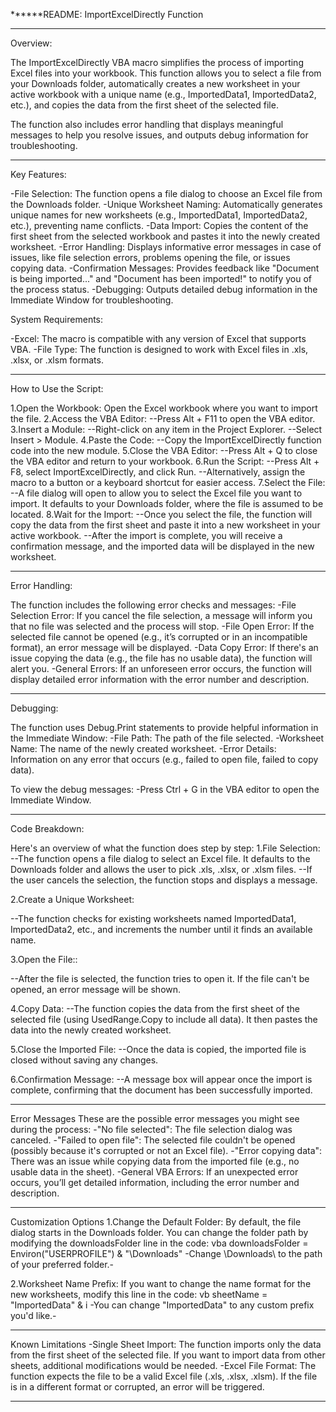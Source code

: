 ******README: ImportExcelDirectly Function

---------------------------------------------------------------------------------------------------------------------------------------

Overview:

The ImportExcelDirectly VBA macro simplifies the process of importing Excel files into your workbook. 
This function allows you to select a file from your Downloads folder, automatically creates a new 
worksheet in your active workbook with a unique name (e.g., ImportedData1, ImportedData2, etc.), and 
copies the data from the first sheet of the selected file.

The function also includes error handling that displays meaningful messages to help you resolve issues, 
and outputs debug information for troubleshooting.

---------------------------------------------------------------------------------------------------------------------------------------

Key Features:

-File Selection: The function opens a file dialog to choose an Excel file from the Downloads folder.
-Unique Worksheet Naming: Automatically generates unique names for new worksheets (e.g., 
 ImportedData1, ImportedData2, etc.), preventing name conflicts.
-Data Import: Copies the content of the first sheet from the selected workbook and pastes it into 
 the newly created worksheet.
-Error Handling: Displays informative error messages in case of issues, like file selection errors, 
 problems opening the file, or issues copying data.
-Confirmation Messages: Provides feedback like "Document is being imported..." and "Document 
 has been imported!" to notify you of the process status.
-Debugging: Outputs detailed debug information in the Immediate Window for troubleshooting.

System Requirements:

-Excel: The macro is compatible with any version of Excel that supports VBA.
-File Type: The function is designed to work with Excel files in .xls, .xlsx, or .xlsm formats.

---------------------------------------------------------------------------------------------------------------------------------------

How to Use the Script:

1.Open the Workbook: Open the Excel workbook where you want to import the file.
2.Access the VBA Editor:
--Press Alt + F11 to open the VBA editor.
3.Insert a Module:
--Right-click on any item in the Project Explorer.
--Select Insert > Module.
4.Paste the Code:
--Copy the ImportExcelDirectly function code into the new module.
5.Close the VBA Editor:
--Press Alt + Q to close the VBA editor and return to your workbook.
6.Run the Script:
--Press Alt + F8, select ImportExcelDirectly, and click Run.
--Alternatively, assign the macro to a button or a keyboard shortcut for easier access.
7.Select the File:
--A file dialog will open to allow you to select the Excel file you want to import. It defaults to 
your Downloads folder, where the file is assumed to be located.
8.Wait for the Import:
--Once you select the file, the function will copy the data from the first sheet and paste it into a 
new worksheet in your active workbook.
--After the import is complete, you will receive a confirmation message, and the imported data 
will be displayed in the new worksheet.

---------------------------------------------------------------------------------------------------------------------------------------

Error Handling:

The function includes the following error checks and messages:
-File Selection Error: If you cancel the file selection, a message will inform you that no file was 
selected and the process will stop.
-File Open Error: If the selected file cannot be opened (e.g., it’s corrupted or in an incompatible 
format), an error message will be displayed.
-Data Copy Error: If there's an issue copying the data (e.g., the file has no usable data), the function 
will alert you.
-General Errors: If an unforeseen error occurs, the function will display detailed error information 
with the error number and description.

---------------------------------------------------------------------------------------------------------------------------------------

Debugging:

The function uses Debug.Print statements to provide helpful information in the Immediate Window:
-File Path: The path of the file selected.
-Worksheet Name: The name of the newly created worksheet.
-Error Details: Information on any error that occurs (e.g., failed to open file, failed to copy data).

To view the debug messages:
-Press Ctrl + G in the VBA editor to open the Immediate Window.

---------------------------------------------------------------------------------------------------------------------------------------

Code Breakdown:

Here's an overview of what the function does step by step:
1.File Selection:
--The function opens a file dialog to select an Excel file. It defaults to the Downloads folder and 
  allows the user to pick .xls, .xlsx, or .xlsm files.
--If the user cancels the selection, the function stops and displays a message.

2.Create a Unique Worksheet:

--The function checks for existing worksheets named ImportedData1, ImportedData2, etc., and 
  increments the number until it finds an available name.

3.Open the File::

--After the file is selected, the function tries to open it. If the file can't be opened, an error 
  message will be shown.

4.Copy Data:
--The function copies the data from the first sheet of the selected file (using UsedRange.Copy to 
  include all data). It then pastes the data into the newly created worksheet.

5.Close the Imported File:
--Once the data is copied, the imported file is closed without saving any changes.

6.Confirmation Message:
--A message box will appear once the import is complete, confirming that the document has 
  been successfully imported.

---------------------------------------------------------------------------------------------------------------------------------------

Error Messages
These are the possible error messages you might see during the process:
-"No file selected": The file selection dialog was canceled.
-"Failed to open file": The selected file couldn't be opened (possibly because it's corrupted or not an Excel file).
-"Error copying data": There was an issue while copying data from the imported file (e.g., no usable data in the sheet).
-General VBA Errors: If an unexpected error occurs, you’ll get detailed information, including the error number and description.

---------------------------------------------------------------------------------------------------------------------------------------

Customization Options
1.Change the Default Folder: By default, the file dialog starts in the Downloads folder. You can 
  change the folder path by modifying the downloadsFolder line in the code:
vba
	downloadsFolder = Environ("USERPROFILE") & "\Downloads\"
       -Change \Downloads\ to the path of your preferred folder.-

2.Worksheet Name Prefix: If you want to change the name format for the new worksheets, modify 
  this line in the code:
vb
	sheetName = "ImportedData" & i
       -You can change "ImportedData" to any custom prefix you'd like.-

---------------------------------------------------------------------------------------------------------------------------------------

Known Limitations
-Single Sheet Import: The function imports only the data from the first sheet of the selected file. If you 
want to import data from other sheets, additional modifications would be needed.
-Excel File Format: The function expects the file to be a valid Excel file (.xls, .xlsx, .xlsm). If the file is in 
a different format or corrupted, an error will be triggered.
******
